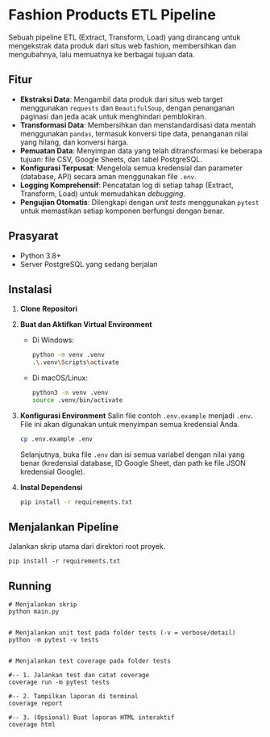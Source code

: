 # Fashion Products ETL Pipeline

Sebuah pipeline ETL (Extract, Transform, Load) yang dirancang untuk mengekstrak data produk dari situs web fashion, membersihkan dan mengubahnya, lalu memuatnya ke berbagai tujuan data.

## Fitur

- **Ekstraksi Data**: Mengambil data produk dari situs web target menggunakan `requests` dan `BeautifulSoup`, dengan penanganan paginasi dan jeda acak untuk menghindari pemblokiran.
- **Transformasi Data**: Membersihkan dan menstandardisasi data mentah menggunakan `pandas`, termasuk konversi tipe data, penanganan nilai yang hilang, dan konversi harga.
- **Pemuatan Data**: Menyimpan data yang telah ditransformasi ke beberapa tujuan: file CSV, Google Sheets, dan tabel PostgreSQL.
- **Konfigurasi Terpusat**: Mengelola semua kredensial dan parameter (database, API) secara aman menggunakan file `.env`.
- **Logging Komprehensif**: Pencatatan log di setiap tahap (Extract, Transform, Load) untuk memudahkan _debugging_.
- **Pengujian Otomatis**: Dilengkapi dengan _unit tests_ menggunakan `pytest` untuk memastikan setiap komponen berfungsi dengan benar.

## Prasyarat

- Python 3.8+
- Server PostgreSQL yang sedang berjalan

## Instalasi

1.  **Clone Repositori**

2.  **Buat dan Aktifkan Virtual Environment**

    - Di Windows:
      ```bash
      python -m venv .venv
      .\.venv\Scripts\activate
      ```
    - Di macOS/Linux:
      ```bash
      python3 -m venv .venv
      source .venv/bin/activate
      ```

3.  **Konfigurasi Environment**
    Salin file contoh `.env.example` menjadi `.env`. File ini akan digunakan untuk menyimpan semua kredensial Anda.

    ```bash
    cp .env.example .env
    ```

    Selanjutnya, buka file `.env` dan isi semua variabel dengan nilai yang benar (kredensial database, ID Google Sheet, dan path ke file JSON kredensial Google).

4.  **Instal Dependensi**
    ```bash
    pip install -r requirements.txt
    ```

## Menjalankan Pipeline

Jalankan skrip utama dari direktori root proyek.

```
pip install -r requirements.txt
```

## Running

```
# Menjalankan skrip
python main.py


# Menjalankan unit test pada folder tests (-v = verbose/detail)
python -m pytest -v tests


# Menjalankan test coverage pada folder tests

#-- 1. Jalankan test dan catat coverage
coverage run -m pytest tests

#-- 2. Tampilkan laporan di terminal
coverage report

#-- 3. (Opsional) Buat laporan HTML interaktif
coverage html

```
